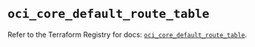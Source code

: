 # `oci_core_default_route_table`

Refer to the Terraform Registry for docs: [`oci_core_default_route_table`](https://registry.terraform.io/providers/hashicorp/oci/7.19.0/docs/resources/core_default_route_table).

